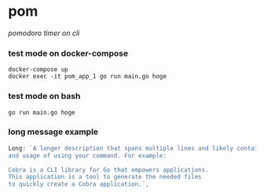 # pom

*pomodoro timer on cli*


### test mode on docker-compose

```shell
docker-compose up
docker exec -it pom_app_1 go run main.go hoge
```

### test mode on bash

```shell
go run main.go hoge
```

### long message example
```go
Long: `A longer description that spans multiple lines and likely contains examples
and usage of using your command. For example:

Cobra is a CLI library for Go that empowers applications.
This application is a tool to generate the needed files
to quickly create a Cobra application.`,
```
